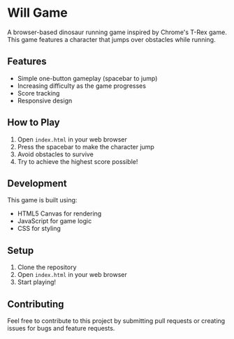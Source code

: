 # Will Game

A browser-based dinosaur running game inspired by Chrome's T-Rex game. This game features a character that jumps over obstacles while running.

## Features
- Simple one-button gameplay (spacebar to jump)
- Increasing difficulty as the game progresses
- Score tracking
- Responsive design

## How to Play
1. Open `index.html` in your web browser
2. Press the spacebar to make the character jump
3. Avoid obstacles to survive
4. Try to achieve the highest score possible!

## Development
This game is built using:
- HTML5 Canvas for rendering
- JavaScript for game logic
- CSS for styling

## Setup
1. Clone the repository
2. Open `index.html` in your web browser
3. Start playing!

## Contributing
Feel free to contribute to this project by submitting pull requests or creating issues for bugs and feature requests. 